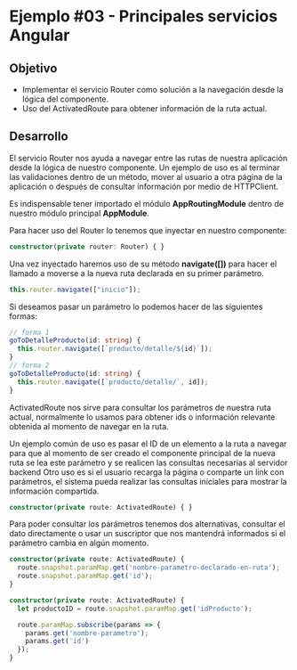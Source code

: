 # Ejemplo #03 - Principales servicios Angular

## Objetivo

- Implementar el servicio Router como solución a la navegación desde la lógica del componente.
- Uso del ActivatedRoute para obtener información de la ruta actual.

## Desarrollo

El servicio Router nos ayuda a navegar entre las rutas de nuestra aplicación desde la lógica de nuestro componente. Un ejemplo de uso es al terminar las validaciones dentro de un método, mover al usuario a otra página de la aplicación o después de consultar información por medio de HTTPClient.

Es indispensable tener importado el módulo __AppRoutingModule__ dentro de nuestro módulo principal __AppModule__.

Para hacer uso del Router lo tenemos que inyectar en nuestro componente:

```typescript
constructor(private router: Router) { }
```

Una vez inyectado haremos uso de su método **navigate([])** para hacer el llamado a moverse a la nueva ruta declarada en su primer parámetro.

```typescript
this.router.navigate(["inicio"]);
```

Si deseamos pasar un parámetro lo podemos hacer de las siguientes formas:

```typescript
// forma 1
goToDetalleProducto(id: string) {
  this.router.navigate([`producto/detalle/${id}`]);
}
// forma 2
goToDetalleProducto(id: string) {
  this.router.navigate([`producto/detalle/`, id]);
}
```

ActivatedRoute nos sirve para consultar los parámetros de nuestra ruta actual, normalmente lo usamos para obtener ids o información relevante obtenida al momento de navegar en la ruta.

Un ejemplo común de uso es pasar el ID de un elemento a la ruta a navegar para que al momento de ser creado el componente principal de la nueva ruta se lea este parámetro y se realicen las consultas necesarias al servidor backend
Otro uso es si el usuario recarga la página o comparte un link con parámetros, el sistema pueda realizar las consultas iniciales para mostrar la información compartida.

```typescript
constructor(private route: ActivatedRoute) { }
```

Para poder consultar los parámetros tenemos dos alternativas, consultar el dato directamente o usar un suscriptor que nos mantendrá informados si el parámetro cambia en algún momento.

```typescript
constructor(private route: ActivatedRoute) { 
  route.snapshot.paramMap.get('nombre-parametro-declarado-en-ruta');
  route.snapshot.paramMap.get('id');
}
```

```typescript
constructor(private route: ActivatedRoute) {
  let productoID = route.snapshot.paramMap.get('idProducto');

  route.paramMap.subscribe(params => {
    params.get('nombre-parametro');
    params.get('id')
  });
}
```


